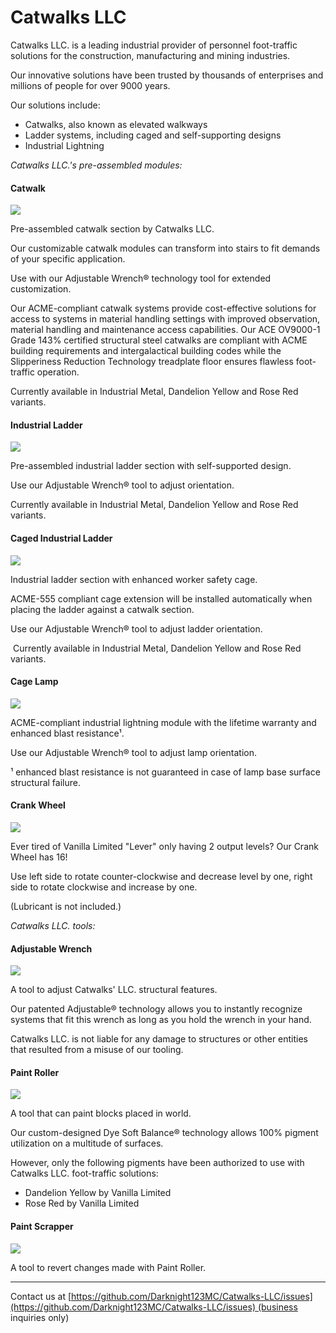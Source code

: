 # Catwalks LLC

Catwalks LLC. is a leading industrial provider of personnel foot-traffic solutions for the construction, manufacturing and mining industries.

Our innovative solutions have been trusted by thousands of enterprises and millions of people for over 9000 years.

Our solutions include:

*   Catwalks, also known as elevated walkways
*   Ladder systems, including caged and self-supporting designs
*   Industrial Lightning



_Catwalks LLC.'s pre-assembled modules:_

#### Catwalk

![](https://raw.githubusercontent.com/Reoseah/catwalks-incorporated/1.18/docs/img/catwalk.png)

Pre-assembled catwalk section by Catwalks LLC.  

Our customizable catwalk modules can transform into stairs to fit demands of your specific application.  

Use with our Adjustable Wrench® technology tool for extended customization.

Our ACME-compliant catwalk systems provide cost-effective solutions for access to systems in material handling settings with improved observation, material handling and maintenance access capabilities. Our ACE OV9000-1 Grade 143% certified structural steel catwalks are compliant with ACME building requirements and intergalactical building codes while the Slipperiness Reduction Technology treadplate floor ensures flawless foot-traffic operation.

Currently available in Industrial Metal, Dandelion Yellow and Rose Red variants.

#### Industrial Ladder

![](https://raw.githubusercontent.com/Reoseah/catwalks-incorporated/1.18/docs/img/industrial_ladder.png)

Pre-assembled industrial ladder section with self-supported design. 

Use our Adjustable Wrench® tool to adjust orientation.

Currently available in Industrial Metal, Dandelion Yellow and Rose Red variants.

#### Caged Industrial Ladder

![](https://raw.githubusercontent.com/Reoseah/catwalks-incorporated/1.18/docs/img/caged_ladder.png)

Industrial ladder section with enhanced worker safety cage.

ACME-555 compliant cage extension will be installed automatically when placing the ladder against a catwalk section.  

Use our Adjustable Wrench® tool to adjust ladder orientation.

 Currently available in Industrial Metal, Dandelion Yellow and Rose Red variants.

#### Cage Lamp

![](https://raw.githubusercontent.com/Reoseah/catwalks-incorporated/1.18/docs/img/cage_lamp.png)

ACME-compliant industrial lightning module with the lifetime warranty and enhanced blast resistance¹.

Use our Adjustable Wrench® tool to adjust lamp orientation.

¹ enhanced blast resistance is not guaranteed in case of lamp base surface structural failure.


#### Crank Wheel

![](https://raw.githubusercontent.com/Reoseah/catwalks-incorporated/1.18/docs/img/crank_wheel.png)

Ever tired of Vanilla Limited "Lever" only having 2 output levels? Our Crank Wheel has 16!

Use left side to rotate counter-clockwise and decrease level by one, right side to rotate clockwise and increase by one.

(Lubricant is not included.)


_Catwalks LLC. tools:_

#### Adjustable Wrench

![](https://raw.githubusercontent.com/Reoseah/catwalks-incorporated/1.18/docs/img/adjustable_wrench.png)

A tool to adjust Catwalks' LLC. structural features.
  
Our patented Adjustable® technology allows you to instantly recognize systems that fit this wrench as long as you hold the wrench in your hand.

Catwalks LLC. is not liable for any damage to structures or other entities that resulted from a misuse of our tooling.

#### Paint Roller

![](https://raw.githubusercontent.com/Reoseah/catwalks-incorporated/1.18/docs/img/paint_roller.png)

A tool that can paint blocks placed in world.

Our custom-designed Dye Soft Balance® technology allows 100% pigment utilization on a multitude of surfaces.
  
However, only the following pigments have been authorized to use with Catwalks LLC. foot-traffic solutions:

- Dandelion Yellow by Vanilla Limited
- Rose Red by Vanilla Limited

#### Paint Scrapper

![](https://raw.githubusercontent.com/Reoseah/catwalks-incorporated/1.18/docs/img/paint_scrapper.png)

A tool to revert changes made with Paint Roller.


------------------------------
Contact us at [https://github.com/Darknight123MC/Catwalks-LLC/issues](https://github.com/Darknight123MC/Catwalks-LLC/issues) (business inquiries only)
